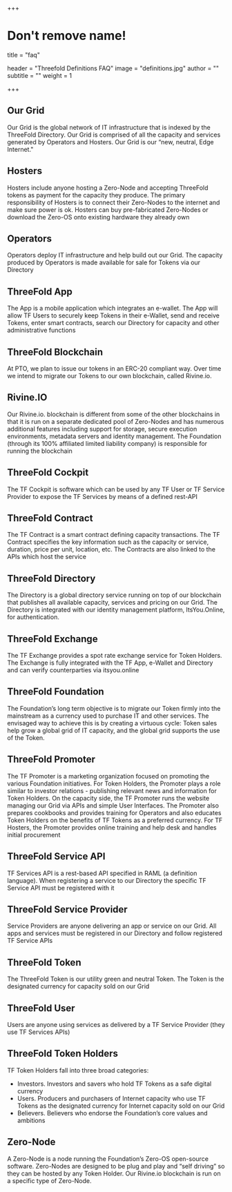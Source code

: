 +++
# Don't remove name!
title = "faq"

header = "Threefold Definitions FAQ"
image = "definitions.jpg"
author = ""
subtitle = ""
weight = 1

+++


## Our Grid

Our Grid is the global network of IT infrastructure that is indexed by the ThreeFold Directory.  Our Grid is comprised of all the capacity and services generated by Operators and Hosters.  Our Grid is our “new, neutral, Edge Internet."

<h2>Hosters</h2>
<!-- please right this header title inside h2 tags because it overwrite with some ids -->


Hosters include anyone hosting a Zero-Node and accepting ThreeFold tokens as payment for the capacity they produce.  The primary responsibility of Hosters is to connect their Zero-Nodes to the internet and make sure power is ok.  Hosters can buy pre-fabricated Zero-Nodes or download the Zero-OS onto existing hardware they already own

<h2>Operators</h2>
<!-- please right this header title inside h2 tags because it overwrite with some ids -->
Operators deploy IT infrastructure and help build out our Grid.  The capacity produced by Operators is made available for sale for Tokens via our Directory

## ThreeFold App

The App is a mobile application which integrates an e-wallet.  The App will allow TF Users to securely keep Tokens in their e-Wallet, send and receive Tokens, enter smart contracts, search our Directory for capacity and other administrative functions

## ThreeFold Blockchain

At PTO, we plan to issue our tokens in an ERC-20 compliant way. Over time we intend to migrate our Tokens to our own blockchain, called Rivine.io.

## Rivine.IO

Our Rivine.io. blockchain is different from some of the other blockchains in that it is run on a separate dedicated pool of Zero-Nodes and has numerous additional features including support for storage, secure execution environments, metadata servers and identity management.  The Foundation (through its 100% affiliated limited liability company) is responsible for running the blockchain

## ThreeFold Cockpit

The TF Cockpit is software which can be used by any TF User or TF Service Provider to expose the TF Services by means of a defined rest-API

## ThreeFold Contract

The TF Contract is a smart contract defining capacity transactions.  The TF Contract specifies the key information such as the capacity or service, duration, price per unit, location, etc.  The Contracts are also linked to the APIs which host the service

## ThreeFold Directory

The Directory is a global directory service running on top of our blockchain that publishes all available capacity, services and pricing on our Grid.  The Directory is integrated with our identity management platform, ItsYou.Online, for authentication.

## ThreeFold Exchange

The TF Exchange provides a spot rate exchange service for Token Holders.  The Exchange is fully integrated with the TF App, e-Wallet and Directory and can verify counterparties via itsyou.online

## ThreeFold Foundation

The Foundation’s long term objective is to migrate our Token firmly into the mainstream as a currency used to purchase IT and other services. The envisaged way to achieve this is by creating a virtuous cycle: Token sales help grow a global grid of IT capacity, and the global grid supports the use of the Token.
 

## ThreeFold Promoter

The TF Promoter is a marketing organization focused on promoting the various Foundation initiatives.  For Token Holders, the Promoter plays a role similar to investor relations - publishing relevant news and information for Token Holders.  On the capacity side, the TF Promoter runs the website managing our Grid via APIs and simple User Interfaces.  The Promoter also prepares cookbooks and provides training for Operators and also educates Token Holders on the benefits of TF Tokens as a preferred currency.  For TF Hosters, the Promoter provides online training and help desk and handles initial procurement

## ThreeFold Service API

TF Services API is a rest-based API specified in RAML (a definition language).  When registering a service to our Directory the specific TF Service API must be registered with it

## ThreeFold Service Provider

Service Providers are anyone delivering an app or service on our Grid.  All apps and services must be registered in our Directory and follow registered TF Service APIs

##  ThreeFold Token

The ThreeFold Token is our utility green and neutral Token.  The Token is the designated currency for capacity sold on our Grid

## ThreeFold User

Users are anyone using services as delivered by a TF Service Provider (they use TF Services APIs)

## ThreeFold Token Holders



TF Token Holders fall into three broad categories:
- Investors.  Investors and savers who hold TF Tokens as a safe digital currency
- Users.  Producers and purchasers of Internet capacity who use TF Tokens as the designated currency for Internet capacity sold on our Grid
- Believers.  Believers who endorse the Foundation’s core values and ambitions

## Zero-Node

A Zero-Node is a node running the Foundation’s Zero-OS open-source software.  Zero-Nodes are designed to be plug and play and “self driving” so they can be hosted by any Token Holder.  Our Rivine.io blockchain is run on a specific type of Zero-Node.
